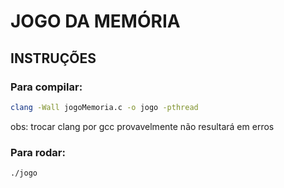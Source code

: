 # JOGO DA MEMÓRIA
## INSTRUÇÕES
### Para compilar:
```bash
clang -Wall jogoMemoria.c -o jogo -pthread
```
obs: trocar clang por gcc provavelmente não resultará em erros
### Para rodar:
```bash
./jogo
```

